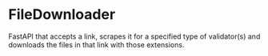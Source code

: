# FileDownloader
FastAPI that accepts a link, scrapes it for a specified type of validator(s) and downloads the files in that link with those extensions.
